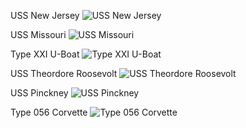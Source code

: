USS New Jersey
![USS New Jersey](https://github.com/soroushtou/Scale-Models/blob/main/8.jpg)


USS Missouri
![USS Missouri](https://github.com/soroushtou/Scale-Models/blob/main/7.jpg)


Type XXI U-Boat
![Type XXI U-Boat](https://github.com/soroushtou/Scale-Models/blob/main/6.jpg)


USS Theordore Roosevolt
![USS Theordore Roosevolt](https://github.com/soroushtou/Scale-Models/blob/main/5.jpg)


USS Pinckney
![USS Pinckney](https://github.com/soroushtou/Scale-Models/blob/main/4.jpg)


Type 056 Corvette
![Type 056 Corvette](https://github.com/soroushtou/Scale-Models/blob/main/3.jpg)
